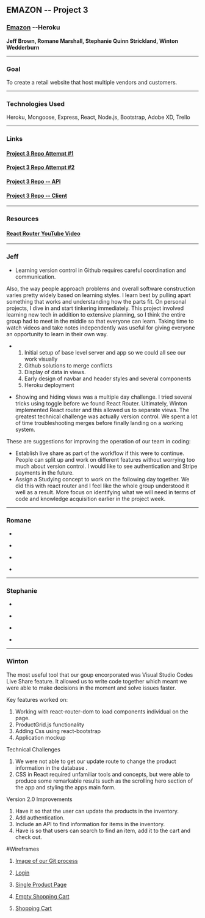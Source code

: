 ## **EMAZON -- Project 3**
### **[Emazon](https://emazon-client.herokuapp.com/)** --Heroku

**Jeff Brown, Romane Marshall, Stephanie Quinn Strickland, Winton Wedderburn**
___

### **Goal** 
To create a retail website that host multiple vendors and customers.

___

### **Technologies Used** 
Heroku, Mongoose, Express, React, Node.js, Bootstrap, Adobe XD, Trello
___

### **Links**

#### [**Project 3 Repo Attempt #1**](https://github.com/jbrown7407/Project3)
#### [**Project 3 Repo Attempt #2**](https://github.com/jbrown7407/EmazonB)
#### [**Project 3 Repo -- API**](https://github.com/jbrown7407/Project3API)
#### [**Project 3 Repo -- Client**](https://github.com/jbrown7407/Product3Client)
___

### **Resources**
#### **[React Router YouTube Video](https://www.youtube.com/watch?v=Law7wfdg_ls)**
___
### **Jeff**
<!-- What was the most surprising aspect of working in a group/a thing (or things) you didn’t anticipate? -->
* Learning version control in Github requires careful coordination and communication. 

Also, the way people approach problems and overall software construction varies pretty widely based on learning styles. I learn best by pulling apart something that works and understanding how the parts fit. On personal projects, I dive in and start tinkering immediately.  This project involved learning new tech in addition to extensive planning, so I think the entire group had to meet in the middle so that everyone can learn. Taking time to watch videos and take notes independently was useful for giving everyone an opportunity to learn in their own way. 

<!-- Explain a key feature you worked on. -->
* 1. Initial setup of base level server and app so we could all see our work visually
  2. Github solutions to merge conflicts
  3. Display of data in views.
  4. Early design of navbar and header styles and several components
  5. Heroku deployment 
<!-- Explain a technical challenge you came across. Was it solved? How? -->
* Showing and hiding views was a multiple day challenge. I tried several tricks using toggle before we found React Router. Ultimately, Winton implemented React router and this allowed us to separate views. The greatest technical challenge was actually version control. We spent a lot of time troubleshooting merges before finally landing on a working system.
<!-- Explain what improvements you would make for version 2.0. -->
These are suggestions for improving the operation of our team in coding:
* Establish live share as part of the workflow if this were to continue. People can split up and work on different features without worrying too much about version control. I would like to see authentication and Stripe payments in the future.
* Assign a Studying concept to work on the following day together. We did this with react router and I feel like the whole group understood it well as a result. More focus on identifying what we will need in terms of code and knowledge acquisition earlier in the project week.

___
### **Romane**
<!-- What went well for your group? -->
*
<!-- Explain a key feature you worked on. -->
*
<!-- Explain a technical challenge you came across. Was it solved? How? -->
*
<!-- Explain what improvements you would make for version 2.0. -->
*
___
### **Stephanie**
<!-- What was your group's biggest struggle? -->
*
<!-- Explain a key feature you worked on. -->
*
<!-- Explain a technical challenge you came across. Was it solved? How? -->
*
<!-- Explain what improvements you would make for version 2.0. -->
*
___
### **Winton**
<!-- What was the most useful tool that your group relied on the most? -->
 The most useful tool that our goup encorporated was Visual Studio Codes Live Share feature. It allowed us to write code together which meant we were able to make decisions in the moment and solve issues faster.
<!-- Explain a key feature you worked on. -->
Key features worked on:
 1. Working with react-router-dom to load components individual on the page. 
 2. ProductGrid.js functionality
 3. Adding Css using react-bootstrap
 4. Application mockup
<!-- Explain a technical challenge you came across. Was it solved? How? -->
Technical Challenges
1. We were not able to get our update route to change the product information in the database .
2. CSS in React required unfamiliar tools and concepts, but were able to produce some remarkable results such as the scrolling hero section of the app and styling the apps main form.
<!-- Explain what improvements you would make for version 2.0. -->
Version 2.0 Improvements
1. Have it so that the user can update the products in the inventory.
2. Add authentication.
3. Include an API to find information for items in the inventory.
4. Have is so that users can search to find an item, add it to the cart and check out.


#Wireframes

1. [Image of our Git process](https://imgur.com/aDjOe7z)

2. [Login](https://imgur.com/9ieh363)

3. [Single Product Page](https://imgur.com/Utu5m16)

4. [Empty Shopping Cart](https://imgur.com/HGuuDgk)

5. [Shopping Cart](https://imgur.com/Ql5KYqT)


